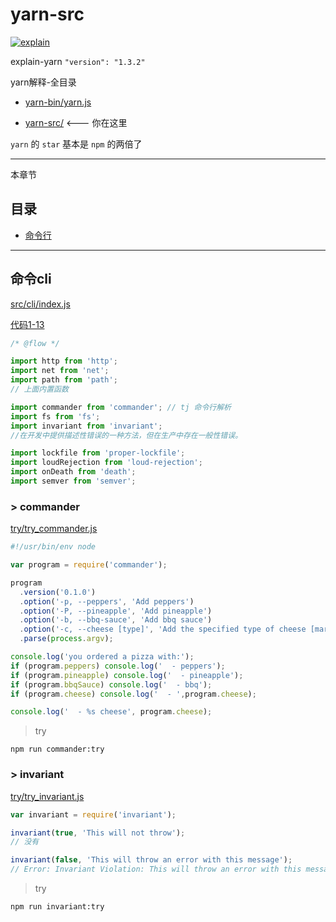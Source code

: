 # yarn-src

[![explain](http://llever.com/explain.svg)](https://github.com/chinanf-boy/Source-Explain)

explain-yarn ``"version": "1.3.2"``

yarn解释-全目录

- [yarn-bin/yarn.js](./README.md)

- [yarn-src/](README-src.md) <--- 你在这里

``yarn`` 的 ``star`` 基本是 ``npm`` 的两倍了

---

本章节

## 目录

- [命令行](#命令cli)



---

## 命令cli

[src/cli/index.js](yarn/src/cli/index.js)

[代码1-13](yarn/src/cli/index.js)

``` js
/* @flow */

import http from 'http'; 
import net from 'net';
import path from 'path';
// 上面内置函数

import commander from 'commander'; // tj 命令行解析
import fs from 'fs';
import invariant from 'invariant';
//在开发中提供描述性错误的一种方法，但在生产中存在一般性错误。

import lockfile from 'proper-lockfile';
import loudRejection from 'loud-rejection';
import onDeath from 'death';
import semver from 'semver';

```

### > commander

[try/try_commander.js](./try/try_commander.js)
``` js
#!/usr/bin/env node

var program = require('commander');

program
  .version('0.1.0')
  .option('-p, --peppers', 'Add peppers')
  .option('-P, --pineapple', 'Add pineapple')
  .option('-b, --bbq-sauce', 'Add bbq sauce')
  .option('-c, --cheese [type]', 'Add the specified type of cheese [marble]', 'marble')
  .parse(process.argv);

console.log('you ordered a pizza with:');
if (program.peppers) console.log('  - peppers');
if (program.pineapple) console.log('  - pineapple');
if (program.bbqSauce) console.log('  - bbq');
if (program.cheese) console.log('  - ',program.cheese);

console.log('  - %s cheese', program.cheese);
```

>try

```
npm run commander:try
```

### > invariant

[try/try_invariant.js](./try/try_invariant.js)
``` js
var invariant = require('invariant');

invariant(true, 'This will not throw');
// 没有

invariant(false, 'This will throw an error with this message');
// Error: Invariant Violation: This will throw an error with this message
```

>try

```
npm run invariant:try
```